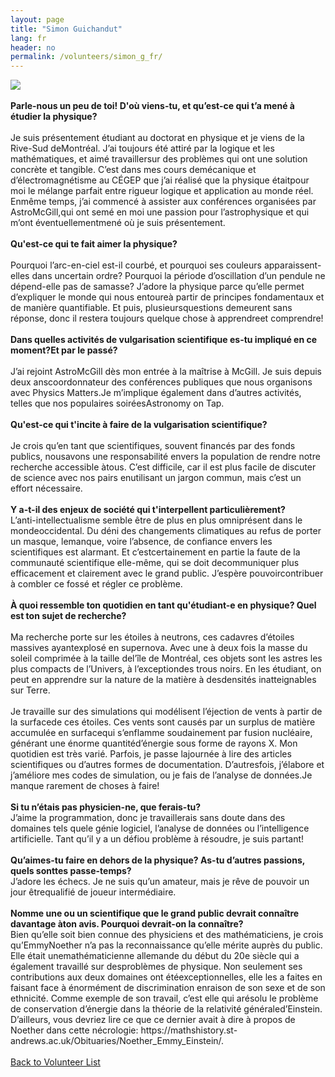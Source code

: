 ```yaml
---
layout: page
title: "Simon Guichandut"
lang: fr
header: no
permalink: /volunteers/simon_g_fr/
---
```

<img src="http://www.physics.mcgill.ca/~outreach/team/simonguichandut.jpg" />
<br><br>
<b>Parle-nous un peu de toi! D'où viens-tu, et qu’est-ce qui t’a mené à étudier la physique?</b>
<br><br>
Je suis présentement étudiant au doctorat en physique et je viens de la Rive-Sud deMontréal. J’ai toujours été attiré par la logique et les mathématiques, et aimé travaillersur des problèmes qui ont une solution concrète et tangible. C’est dans mes cours demécanique et d’électromagnétisme au CÉGEP que j’ai réalisé que la physique étaitpour moi le mélange parfait entre rigueur logique et application au monde réel. Enmême temps, j’ai commencé à assister aux conférences organisées par AstroMcGill,qui ont semé en moi une passion pour l’astrophysique et qui m’ont éventuellementmené où je suis présentement.
<br><br>
<b>Qu'est-ce qui te fait aimer la physique?</b>
<br><br>
Pourquoi l’arc-en-ciel est-il courbé, et pourquoi ses couleurs apparaissent-elles dans uncertain ordre? Pourquoi la période d’oscillation d’un pendule ne dépend-elle pas de samasse? J’adore la physique parce qu’elle permet d’expliquer le monde qui nous entoureà  partir de  principes  fondamentaux et de manière  quantifiable. Et puis,  plusieursquestions demeurent sans réponse, donc il restera toujours quelque chose à apprendreet comprendre!
<br><br>
<b>Dans quelles activités de vulgarisation scientifique es-tu impliqué en ce moment?Et par le passé?</b>
<br><br>
J’ai rejoint AstroMcGill dès mon entrée à la maîtrise à McGill. Je suis depuis deux anscoordonnateur des conférences publiques que nous organisons avec Physics Matters.Je m’implique également dans d’autres activités, telles que nos populaires soiréesAstronomy on Tap.
<br><br>
<b>Qu'est-ce qui t'incite à faire de la vulgarisation scientifique?</b>
<br><br>
Je crois qu’en tant que scientifiques, souvent financés par des fonds publics, nousavons une responsabilité envers la population de rendre notre recherche accessible àtous. C’est difficile, car il est plus facile de discuter de science avec nos pairs enutilisant un jargon commun, mais c’est un effort nécessaire.
<br><br>
<b>Y a-t-il des enjeux de société qui t'interpellent particulièrement?</b>
<br>
L’anti-intellectualisme   semble   être   de   plus   en   plus   omniprésent   dans   le   mondeoccidental. Du déni des changements climatiques au refus de porter un masque, lemanque, voire l’absence, de confiance envers les scientifiques est alarmant. Et c’estcertainement en partie la faute de la communauté scientifique elle-même, qui se doit decommuniquer plus efficacement et clairement avec le grand public. J’espère pouvoircontribuer à combler ce fossé et régler ce problème.
<br><br>
<b>À quoi ressemble ton quotidien en tant qu'étudiant-e en physique? Quel est ton sujet de recherche?</b>
<br><br>
Ma recherche porte sur les étoiles à neutrons, ces cadavres d’étoiles massives ayantexplosé en supernova. Avec une à deux fois la masse du soleil comprimée à la taille del’île de Montréal, ces objets sont les astres les plus compacts de l’Univers, à l’exceptiondes trous noirs. En les étudiant, on peut en apprendre sur la nature de la matière à desdensités inatteignables sur Terre.
<br><br>
Je travaille sur des simulations qui modélisent l’éjection de vents à partir de la surfacede ces étoiles. Ces vents sont causés par un surplus de matière accumulée en surfacequi s’enflamme soudainement par fusion nucléaire, générant une énorme quantitéd’énergie sous forme de rayons X. Mon quotidien est très varié. Parfois, je passe lajournée à lire des articles scientifiques ou d’autres formes de documentation. D’autresfois, j’élabore et j’améliore mes codes de simulation, ou je fais de l’analyse de données.Je manque rarement de choses à faire!
<br><br>
<b>Si tu n’étais pas physicien-ne, que ferais-tu?</b>
<br>
J’aime la programmation, donc je travaillerais sans doute dans des domaines tels quele génie logiciel, l’analyse de données ou l’intelligence artificielle. Tant qu’il y a un défiou problème à résoudre, je suis partant!
<br><br>
<b>Qu’aimes-tu faire en dehors de la physique? As-tu d’autres passions, quels sonttes passe-temps?</b>
<br>
J’adore les échecs. Je ne suis qu’un amateur, mais je rêve de pouvoir un jour êtrequalifié de joueur intermédiaire.
<br><br>
<b>Nomme une ou un scientifique que le grand public devrait connaître davantage àton avis. Pourquoi devrait-on la connaître?</b>
<br>
Bien qu’elle soit bien connue des physiciens et des mathématiciens, je crois qu’EmmyNoether n’a pas la reconnaissance qu’elle mérite auprès du public. Elle était unemathématicienne allemande du début du 20e siècle qui a également travaillé sur desproblèmes de physique. Non seulement ses contributions aux deux domaines ont étéexceptionnelles, elle les a faites en faisant face à énormément de discrimination enraison de son sexe et de son ethnicité. Comme exemple de son travail, c’est elle qui arésolu le problème de conservation d’énergie dans la théorie de la relativité généraled’Einstein. D’ailleurs, vous devriez lire ce que ce dernier avait à dire à propos de Noether dans cette nécrologie: https://mathshistory.st-andrews.ac.uk/Obituaries/Noether_Emmy_Einstein/.
<br><br>
<a href="/volunteers_fr/">Back to Volunteer List</a>
